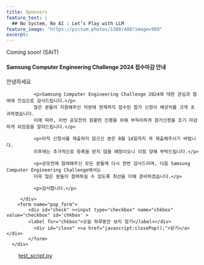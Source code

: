 ```yaml
---
title: Sponsors
feature_text: |
  ## No System, No AI : Let’s Play with LLM
feature_image: "https://picsum.photos/1300/400?image=989"
excerpt:
---
```


Coming soon!
(SAIT)


<!-- layer popup content -->

<div class="layerPopup" id="layer_popup" style="visibility: visible;">
    <div class="layerBox">
        <h4 class="title">Samsung Computer Engineering Challenge 2024 접수마감 안내</h4>
        <div class="cont">
            <p>안녕하세요</p>
	      
              <p>Samsung Computer Engineering Challenge 2024에 대한 관심과 참여에 진심으로 감사드립니다.</p>
              많은 분들이 지원해주신 덕분에 현재까지 접수된 참가 신청이 예상치를 크게 초과하였습니다.   
              이에 따라, 이번 공모전의 원활한 진행을 위해 부득이하게 참가신청을 조기 마감하게 되었음을 알려드립니다.</p>

              <p>아직 신청서를 제출하지 않으신 분은 8월 14일까지 꼭 제출해주시기 바랍니다.   
              이후에는 추가적으로 등록을 받지 않을 예정이오니 이점 양해 부탁드립니다.</p>
                
              <p>공모전에 참여해주신 모든 분들께 다시 한번 감사드리며, 다음 Samsung Computer Engineering Challenge에서는
              더욱 많은 분들이 참여하실 수 있도록 최선을 다해 준비하겠습니다.</p>

              <p>감사합니다.</p>
                  
         </div>
        <form name="pop_form">
            <div id="check" ><input type="checkbox" name="chkbox" value="checkbox" id='chkbox' >
            <label for="chkbox">오늘 하루동안 보지 않기</label></div>
		      <div id="close" ><a href="javascript:closePop();">닫기</a></div>    
		    </form>
	  </div>
</div>



 &nbsp;&nbsp;&nbsp;&nbsp;&nbsp;&nbsp;&nbsp;&nbsp;<a target="_blank" href="assets/files/test.py">test_script.py</a>

